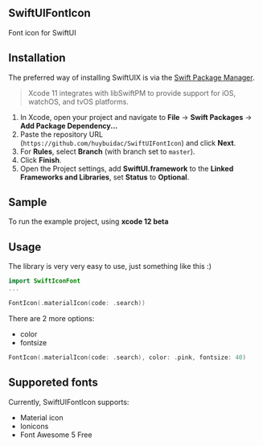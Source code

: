 ## SwiftUIFontIcon

Font icon for SwiftUI

## Installation

The preferred way of installing SwiftUIX is via the [Swift Package Manager](https://swift.org/package-manager/).

>Xcode 11 integrates with libSwiftPM to provide support for iOS, watchOS, and tvOS platforms.

1. In Xcode, open your project and navigate to **File** → **Swift Packages** → **Add Package Dependency...**
2. Paste the repository URL (`https://github.com/huybuidac/SwiftUIFontIcon`) and click **Next**.
3. For **Rules**, select **Branch** (with branch set to `master`).
4. Click **Finish**.
5. Open the Project settings, add **SwiftUI.framework** to the **Linked Frameworks and Libraries**, set **Status** to **Optional**.

## Sample

To run the example project, using **xcode 12 beta**

## Usage

The library is very very easy to use, just something like this :)

```swift
import SwiftIconFont
...

FontIcon(.materialIcon(code: .search))
```

There are 2 more options:
- color
- fontsize

```swift
FontIcon(.materialIcon(code: .search), color: .pink, fontsize: 40)
```

## Supporeted fonts

Currently, SwiftUIFontIcon supports:
- Material icon
- Ionicons
- Font Awesome 5 Free
